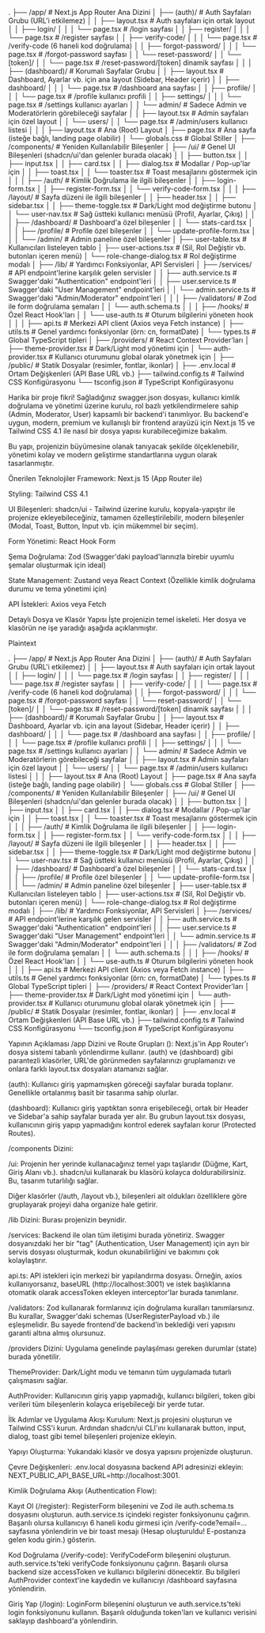 .
├── /app/                               # Next.js App Router Ana Dizini
│   ├── (auth)/                         # Auth Sayfaları Grubu (URL'i etkilemez)
│   │   ├── layout.tsx                  # Auth sayfaları için ortak layout
│   │   ├── login/
│   │   │   └── page.tsx                # /login sayfası
│   │   ├── register/
│   │   │   └── page.tsx                # /register sayfası
│   │   ├── verify-code/
│   │   │   └── page.tsx                # /verify-code (6 haneli kod doğrulama)
│   │   ├── forgot-password/
│   │   │   └── page.tsx                # /forgot-password sayfası
│   │   └── reset-password/
│   │       └── [token]/
│   │           └── page.tsx            # /reset-password/[token] dinamik sayfası
│   │
│   ├── (dashboard)/                    # Korumalı Sayfalar Grubu
│   │   ├── layout.tsx                  # Dashboard, Ayarlar vb. için ana layout (Sidebar, Header içerir)
│   │   ├── dashboard/
│   │   │   └── page.tsx                # /dashboard ana sayfası
│   │   ├── profile/
│   │   │   └── page.tsx                # /profile kullanıcı profili
│   │   ├── settings/
│   │   │   └── page.tsx                # /settings kullanıcı ayarları
│   │   └── admin/                      # Sadece Admin ve Moderatörlerin görebileceği sayfalar
│   │       ├── layout.tsx              # Admin sayfaları için özel layout
│   │       └── users/
│   │           └── page.tsx            # /admin/users kullanıcı listesi
│   │
│   ├── layout.tsx                      # Ana (Root) Layout
│   ├── page.tsx                        # Ana sayfa (isteğe bağlı, landing page olabilir)
│   └── globals.css                     # Global Stiller
│
├── /components/                        # Yeniden Kullanılabilir Bileşenler
│   ├── /ui/                            # Genel UI Bileşenleri (shadcn/ui'dan gelenler burada olacak)
│   │   ├── button.tsx
│   │   ├── input.tsx
│   │   ├── card.tsx
│   │   ├── dialog.tsx                  # Modallar / Pop-up'lar için
│   │   ├── toast.tsx
│   │   └── toaster.tsx                 # Toast mesajlarını göstermek için
│   │
│   ├── /auth/                          # Kimlik Doğrulama ile ilgili bileşenler
│   │   ├── login-form.tsx
│   │   ├── register-form.tsx
│   │   └── verify-code-form.tsx
│   │
│   ├── /layout/                        # Sayfa düzeni ile ilgili bileşenler
│   │   ├── header.tsx
│   │   ├── sidebar.tsx
│   │   ├── theme-toggle.tsx            # Dark/Light mod değiştirme butonu
│   │   └── user-nav.tsx                # Sağ üstteki kullanıcı menüsü (Profil, Ayarlar, Çıkış)
│   │
│   ├── /dashboard/                     # Dashboard'a özel bileşenler
│   │   └── stats-card.tsx
│   │
│   ├── /profile/                       # Profile özel bileşenler
│   │   └── update-profile-form.tsx
│   │
│   └── /admin/                         # Admin paneline özel bileşenler
│       ├── user-table.tsx              # Kullanıcıları listeleyen tablo
│       ├── user-actions.tsx            # (Sil, Rol Değiştir vb. butonları içeren menü)
│       └── role-change-dialog.tsx      # Rol değiştirme modalı
│
├── /lib/                               # Yardımcı Fonksiyonlar, API Servisleri
│   ├── /services/                      # API endpoint'lerine karşılık gelen servisler
│   │   ├── auth.service.ts             # Swagger'daki "Authentication" endpoint'leri
│   │   ├── user.service.ts             # Swagger'daki "User Management" endpoint'leri
│   │   └── admin.service.ts            # Swagger'daki "Admin/Moderator" endpoint'leri
│   │
│   ├── /validators/                    # Zod ile form doğrulama şemaları
│   │   └── auth.schema.ts
│   │
│   ├── /hooks/                         # Özel React Hook'ları
│   │   └── use-auth.ts                 # Oturum bilgilerini yöneten hook
│   │
│   ├── api.ts                          # Merkezi API client (Axios veya Fetch instance)
│   ├── utils.ts                        # Genel yardımcı fonksiyonlar (örn: cn, formatDate)
│   └── types.ts                        # Global TypeScript tipleri
│
├── /providers/                         # React Context Provider'ları
│   ├── theme-provider.tsx              # Dark/Light mod yönetimi için
│   └── auth-provider.tsx               # Kullanıcı oturumunu global olarak yönetmek için
│
├── /public/                            # Statik Dosyalar (resimler, fontlar, ikonlar)
│
├── .env.local                          # Ortam Değişkenleri (API Base URL vb.)
├── tailwind.config.ts                  # Tailwind CSS Konfigürasyonu
└── tsconfig.json                       # TypeScript Konfigürasyonu



Harika bir proje fikri! Sağladığınız swagger.json dosyası, kullanıcı kimlik doğrulama ve yönetimi üzerine kurulu, rol bazlı yetkilendirmelere sahip (Admin, Moderator, User) kapsamlı bir backend'i tanımlıyor. Bu backend'e uygun, modern, premium ve kullanışlı bir frontend arayüzü için Next.js 15 ve Tailwind CSS 4.1 ile nasıl bir dosya yapısı kurabileceğimize bakalım.

Bu yapı, projenizin büyümesine olanak tanıyacak şekilde ölçeklenebilir, yönetimi kolay ve modern geliştirme standartlarına uygun olarak tasarlanmıştır.

Önerilen Teknolojiler
Framework: Next.js 15 (App Router ile)

Styling: Tailwind CSS 4.1

UI Bileşenleri: shadcn/ui - Tailwind üzerine kurulu, kopyala-yapıştır ile projenize ekleyebileceğiniz, tamamen özelleştirilebilir, modern bileşenler (Modal, Toast, Button, Input vb. için mükemmel bir seçim).

Form Yönetimi: React Hook Form

Şema Doğrulama: Zod (Swagger'daki payload'larınızla birebir uyumlu şemalar oluşturmak için ideal)

State Management: Zustand veya React Context (Özellikle kimlik doğrulama durumu ve tema yönetimi için)

API İstekleri: Axios veya Fetch

Detaylı Dosya ve Klasör Yapısı
İşte projenizin temel iskeleti. Her dosya ve klasörün ne işe yaradığı aşağıda açıklanmıştır.

Plaintext

.
├── /app/                               # Next.js App Router Ana Dizini
│   ├── (auth)/                         # Auth Sayfaları Grubu (URL'i etkilemez)
│   │   ├── layout.tsx                  # Auth sayfaları için ortak layout
│   │   ├── login/
│   │   │   └── page.tsx                # /login sayfası
│   │   ├── register/
│   │   │   └── page.tsx                # /register sayfası
│   │   ├── verify-code/
│   │   │   └── page.tsx                # /verify-code (6 haneli kod doğrulama)
│   │   ├── forgot-password/
│   │   │   └── page.tsx                # /forgot-password sayfası
│   │   └── reset-password/
│   │       └── [token]/
│   │           └── page.tsx            # /reset-password/[token] dinamik sayfası
│   │
│   ├── (dashboard)/                    # Korumalı Sayfalar Grubu
│   │   ├── layout.tsx                  # Dashboard, Ayarlar vb. için ana layout (Sidebar, Header içerir)
│   │   ├── dashboard/
│   │   │   └── page.tsx                # /dashboard ana sayfası
│   │   ├── profile/
│   │   │   └── page.tsx                # /profile kullanıcı profili
│   │   ├── settings/
│   │   │   └── page.tsx                # /settings kullanıcı ayarları
│   │   └── admin/                      # Sadece Admin ve Moderatörlerin görebileceği sayfalar
│   │       ├── layout.tsx              # Admin sayfaları için özel layout
│   │       └── users/
│   │           └── page.tsx            # /admin/users kullanıcı listesi
│   │
│   ├── layout.tsx                      # Ana (Root) Layout
│   ├── page.tsx                        # Ana sayfa (isteğe bağlı, landing page olabilir)
│   └── globals.css                     # Global Stiller
│
├── /components/                        # Yeniden Kullanılabilir Bileşenler
│   ├── /ui/                            # Genel UI Bileşenleri (shadcn/ui'dan gelenler burada olacak)
│   │   ├── button.tsx
│   │   ├── input.tsx
│   │   ├── card.tsx
│   │   ├── dialog.tsx                  # Modallar / Pop-up'lar için
│   │   ├── toast.tsx
│   │   └── toaster.tsx                 # Toast mesajlarını göstermek için
│   │
│   ├── /auth/                          # Kimlik Doğrulama ile ilgili bileşenler
│   │   ├── login-form.tsx
│   │   ├── register-form.tsx
│   │   └── verify-code-form.tsx
│   │
│   ├── /layout/                        # Sayfa düzeni ile ilgili bileşenler
│   │   ├── header.tsx
│   │   ├── sidebar.tsx
│   │   ├── theme-toggle.tsx            # Dark/Light mod değiştirme butonu
│   │   └── user-nav.tsx                # Sağ üstteki kullanıcı menüsü (Profil, Ayarlar, Çıkış)
│   │
│   ├── /dashboard/                     # Dashboard'a özel bileşenler
│   │   └── stats-card.tsx
│   │
│   ├── /profile/                       # Profile özel bileşenler
│   │   └── update-profile-form.tsx
│   │
│   └── /admin/                         # Admin paneline özel bileşenler
│       ├── user-table.tsx              # Kullanıcıları listeleyen tablo
│       ├── user-actions.tsx            # (Sil, Rol Değiştir vb. butonları içeren menü)
│       └── role-change-dialog.tsx      # Rol değiştirme modalı
│
├── /lib/                               # Yardımcı Fonksiyonlar, API Servisleri
│   ├── /services/                      # API endpoint'lerine karşılık gelen servisler
│   │   ├── auth.service.ts             # Swagger'daki "Authentication" endpoint'leri
│   │   ├── user.service.ts             # Swagger'daki "User Management" endpoint'leri
│   │   └── admin.service.ts            # Swagger'daki "Admin/Moderator" endpoint'leri
│   │
│   ├── /validators/                    # Zod ile form doğrulama şemaları
│   │   └── auth.schema.ts
│   │
│   ├── /hooks/                         # Özel React Hook'ları
│   │   └── use-auth.ts                 # Oturum bilgilerini yöneten hook
│   │
│   ├── api.ts                          # Merkezi API client (Axios veya Fetch instance)
│   ├── utils.ts                        # Genel yardımcı fonksiyonlar (örn: cn, formatDate)
│   └── types.ts                        # Global TypeScript tipleri
│
├── /providers/                         # React Context Provider'ları
│   ├── theme-provider.tsx              # Dark/Light mod yönetimi için
│   └── auth-provider.tsx               # Kullanıcı oturumunu global olarak yönetmek için
│
├── /public/                            # Statik Dosyalar (resimler, fontlar, ikonlar)
│
├── .env.local                          # Ortam Değişkenleri (API Base URL vb.)
├── tailwind.config.ts                  # Tailwind CSS Konfigürasyonu
└── tsconfig.json                       # TypeScript Konfigürasyonu



Yapının Açıklaması
/app Dizini ve Route Grupları (): Next.js'in App Router'ı dosya sistemi tabanlı yönlendirme kullanır. (auth) ve (dashboard) gibi parantezli klasörler, URL'de görünmeden sayfalarınızı gruplamanızı ve onlara farklı layout.tsx dosyaları atamanızı sağlar.

(auth): Kullanıcı giriş yapmamışken göreceği sayfalar burada toplanır. Genellikle ortalanmış basit bir tasarıma sahip olurlar.

(dashboard): Kullanıcı giriş yaptıktan sonra erişebileceği, ortak bir Header ve Sidebar'a sahip sayfalar burada yer alır. Bu grubun layout.tsx dosyası, kullanıcının giriş yapıp yapmadığını kontrol ederek sayfaları korur (Protected Routes).

/components Dizini:

/ui: Projenin her yerinde kullanacağınız temel yapı taşlarıdır (Düğme, Kart, Giriş Alanı vb.). shadcn/ui kullanarak bu klasörü kolayca doldurabilirsiniz. Bu, tasarım tutarlılığı sağlar.

Diğer klasörler (/auth, /layout vb.), bileşenleri ait oldukları özelliklere göre gruplayarak projeyi daha organize hale getirir.

/lib Dizini: Burası projenizin beynidir.

/services: Backend ile olan tüm iletişimi burada yönetiriz. Swagger dosyanızdaki her bir "tag" (Authentication, User Management) için ayrı bir servis dosyası oluşturmak, kodun okunabilirliğini ve bakımını çok kolaylaştırır.

api.ts: API istekleri için merkezi bir yapılandırma dosyası. Örneğin, axios kullanıyorsanız, baseURL (http://localhost:3001) ve istek başlıklarına otomatik olarak accessToken ekleyen interceptor'lar burada tanımlanır.

/validators: Zod kullanarak formlarınız için doğrulama kuralları tanımlarsınız. Bu kurallar, Swagger'daki schemas (UserRegisterPayload vb.) ile eşleşmelidir. Bu sayede frontend'de backend'in beklediği veri yapısını garanti altına almış olursunuz.

/providers Dizini: Uygulama genelinde paylaşılması gereken durumlar (state) burada yönetilir.

ThemeProvider: Dark/Light modu ve temanın tüm uygulamada tutarlı çalışmasını sağlar.

AuthProvider: Kullanıcının giriş yapıp yapmadığı, kullanıcı bilgileri, token gibi verileri tüm bileşenlerin kolayca erişebileceği bir yerde tutar.

İlk Adımlar ve Uygulama Akışı
Kurulum: Next.js projesini oluşturun ve Tailwind CSS'i kurun. Ardından shadcn/ui CLI'ını kullanarak button, input, dialog, toast gibi temel bileşenleri projenize ekleyin.

Yapıyı Oluşturma: Yukarıdaki klasör ve dosya yapısını projenizde oluşturun.

Çevre Değişkenleri: .env.local dosyasına backend API adresinizi ekleyin: NEXT_PUBLIC_API_BASE_URL=http://localhost:3001.

Kimlik Doğrulama Akışı (Authentication Flow):

Kayıt Ol (/register): RegisterForm bileşenini ve Zod ile auth.schema.ts dosyasını oluşturun. auth.service.ts içindeki register fonksiyonunu çağırın. Başarılı olursa kullanıcıyı 6 haneli kodu girmesi için /verify-code?email=... sayfasına yönlendirin ve bir toast mesajı (Hesap oluşturuldu! E-postanıza gelen kodu girin.) gösterin.

Kod Doğrulama (/verify-code): VerifyCodeForm bileşenini oluşturun. auth.service.ts'teki verifyCode fonksiyonunu çağırın. Başarılı olursa backend size accessToken ve kullanıcı bilgilerini dönecektir. Bu bilgileri AuthProvider context'ine kaydedin ve kullanıcıyı /dashboard sayfasına yönlendirin.

Giriş Yap (/login): LoginForm bileşenini oluşturun ve auth.service.ts'teki login fonksiyonunu kullanın. Başarılı olduğunda token'ları ve kullanıcı verisini saklayıp dashboard'a yönlendirin.